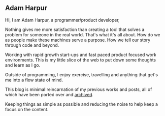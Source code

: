 ## Adam Harpur

Hi, I am Adam Harpur, a programmer/product developer,

Nothing gives me more satisfaction than creating a tool that solves a problem for someone in the real world.
That's what it's all about. How do we as people make these machines serve a purpose. How we tell our story
through code and beyond.

Working with rapid growth start-ups and fast paced product focused work environments. This is my little slice of the web to put down some thoughts and learn as I go.

Outside of programming, I enjoy exercise, travelling and anything that get's me into a flow state of mind.

This blog is minimal reincarnation of my previous works and posts, all of which have been ported over and [archived](https://adam.harpur.io/archive).

Keeping things as simple as possible and reducing the noise to help keep a focus on the content.

